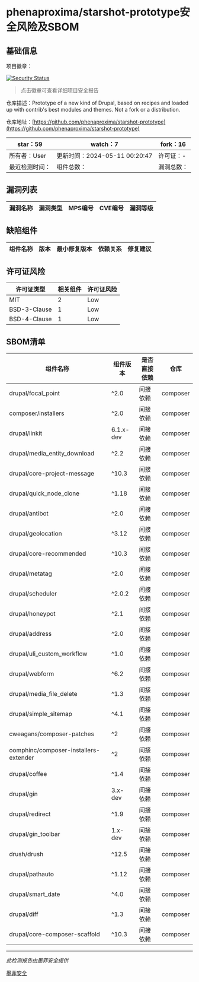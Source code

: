 # phenaproxima/starshot-prototype安全风险及SBOM

## 基础信息

项目徽章：

[![Security Status](https://www.murphysec.com/platform3/v31/badge/1789026588646432768.svg)](https://www.murphysec.com/console/report/1788642662131888128/1789026588646432768)

> 点击徽章可查看详细项目安全报告

仓库描述：Prototype of a new kind of Drupal, based on recipes and loaded up with contrib's best modules and themes. Not a fork or a distribution.

仓库地址：[https://github.com/phenaproxima/starshot-prototype](https://github.com/phenaproxima/starshot-prototype)

| star：59 | watch：7 | fork：16 |
| ----------- | -------------- | ------------ |
| 所有者：User | 更新时间：2024-05-11 00:20:47 | 许可证：- |
| 最近检测时间： | 组件总数： | 漏洞总数： |




## 漏洞列表

| 漏洞名称 | 漏洞类型 | MPS编号 | CVE编号 | 漏洞等级 |
| ------- | ------ | ------- | ------ | ----- |





## 缺陷组件

| 组件名称 | 版本 | 最小修复版本 | 依赖关系 | 修复建议 |
| -------- | ---- | ------------ | -------- | -------- |





## 许可证风险

| 许可证类型 | 相关组件 | 许可证风险 |
| ---------- | -------- | ---------- |
|MIT|2|Low|
|BSD-3-Clause|1|Low|
|BSD-4-Clause|1|Low|




## SBOM清单

| 组件名称 | 组件版本 | 是否直接依赖 | 仓库 |
| -------- | -------- | ------------ | ---- |
|drupal/focal_point|^2.0|间接依赖|composer|
|composer/installers|^2.0|间接依赖|composer|
|drupal/linkit|6.1.x-dev|间接依赖|composer|
|drupal/media_entity_download|^2.2|间接依赖|composer|
|drupal/core-project-message|^10.3|间接依赖|composer|
|drupal/quick_node_clone|^1.18|间接依赖|composer|
|drupal/antibot|^2.0|间接依赖|composer|
|drupal/geolocation|^3.12|间接依赖|composer|
|drupal/core-recommended|^10.3|间接依赖|composer|
|drupal/metatag|^2.0|间接依赖|composer|
|drupal/scheduler|^2.0.2|间接依赖|composer|
|drupal/honeypot|^2.1|间接依赖|composer|
|drupal/address|^2.0|间接依赖|composer|
|drupal/uli_custom_workflow|^1.0|间接依赖|composer|
|drupal/webform|^6.2|间接依赖|composer|
|drupal/media_file_delete|^1.3|间接依赖|composer|
|drupal/simple_sitemap|^4.1|间接依赖|composer|
|cweagans/composer-patches|^2|间接依赖|composer|
|oomphinc/composer-installers-extender|^2|间接依赖|composer|
|drupal/coffee|^1.4|间接依赖|composer|
|drupal/gin|3.x-dev|间接依赖|composer|
|drupal/redirect|^1.9|间接依赖|composer|
|drupal/gin_toolbar|1.x-dev|间接依赖|composer|
|drush/drush|^12.5|间接依赖|composer|
|drupal/pathauto|^1.12|间接依赖|composer|
|drupal/smart_date|^4.0|间接依赖|composer|
|drupal/diff|^1.3|间接依赖|composer|
|drupal/core-composer-scaffold|^10.3|间接依赖|composer|


------

*此检测报告由墨菲安全提供*

[墨菲安全](www.murphysec.com)